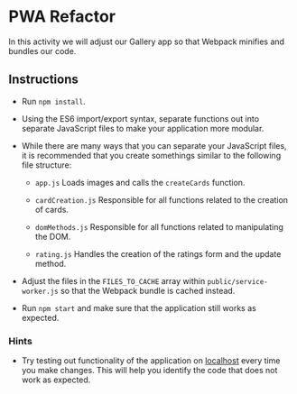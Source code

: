 # PWA Refactor

In this activity we will adjust our Gallery app so that Webpack minifies and bundles our code.

## Instructions

* Run `npm install`.

* Using the ES6 import/export syntax, separate functions out into separate JavaScript files to make your application more modular.

* While there are many ways that you can separate your JavaScript files, it is recommended that you create somethings similar to the following file structure:

  * `app.js` Loads images and calls the `createCards` function.

  * `cardCreation.js` Responsible for all functions related to the creation of cards.

  * `domMethods.js` Responsible for all functions related to manipulating the DOM.

  * `rating.js` Handles the creation of the ratings form and the update method.

* Adjust the files in the `FILES_TO_CACHE` array within `public/service-worker.js` so that the Webpack bundle is cached instead.

* Run `npm start` and make sure that the application still works as expected.

### Hints

* Try testing out functionality of the application on [localhost](<http://localhost:3000>) every time you make changes. This will help you identify the code that does not work as expected.
